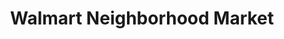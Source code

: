 ---
title: "Walmart Neighborhood Market"
url: /topeka/walmart-neighborhood-market/
shop: supermarket
---